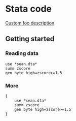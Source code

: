 # Stata code

[Custom foo description](#getting-started)

## Getting started

### Reading data

```
use *sean.dta*
summ zscore
gen byte high=zscore>=1.5
```

### More


```
{
	use *sean.dta*
	summ zscore
	gen byte high=zscore>=1.5
}
```